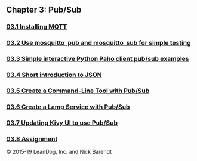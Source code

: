 ## Chapter 3:  Pub/Sub

### [03.1 Installing MQTT](03.1_Installing_MQTT/README.md)

### [03.2 Use mosquitto\_pub and mosquitto\_sub for simple testing](03.2_Mosquitto_Tools/README.md)

### [03.3 Simple interactive Python Paho client pub/sub examples](03.3_Python_Paho/README.md)

### [03.4 Short introduction to JSON](03.4_Intro_to_JSON/README.md)

### [03.5 Create a Command-Line Tool with Pub/Sub](03.5_Create_CommandLine_Tool/README.md)

### [03.6 Create a Lamp Service with Pub/Sub](03.6_Lamp_Service/README.md)

### [03.7 Updating Kivy UI to use Pub/Sub](03.7_Updated_Kivy/README.md)

### [03.8 Assignment](03.8_Assignment/README.md)


&copy; 2015-19 LeanDog, Inc. and Nick Barendt
